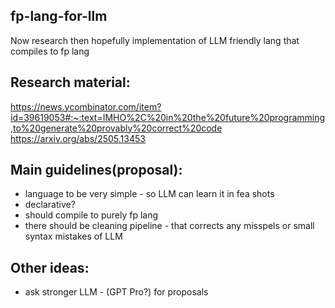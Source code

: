 ## fp-lang-for-llm
Now research then hopefully implementation of LLM friendly lang that compiles to fp lang

## Research material:
https://news.ycombinator.com/item?id=39619053#:~:text=IMHO%2C%20in%20the%20future%20programming,to%20generate%20provably%20correct%20code
https://arxiv.org/abs/2505.13453


## Main guidelines(proposal):
- language to be very simple - so LLM can learn it in fea shots
- declarative? 
- should compile to purely fp lang
- there should be cleaning pipeline - that corrects any misspels or small syntax mistakes of LLM



## Other ideas:
- ask stronger LLM - (GPT Pro?) for proposals

